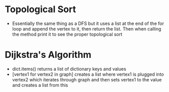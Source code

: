 # Topological Sort
- Essentially the same thing as a DFS but it uses a list at the end of the for loop and append the vertex to it, then return the list. Then when calling the method print it to see the proper topological sort

# Dijkstra's Algorithm
- dict.items() returns a list of dictionary keys and values
- [vertex1 for vertex2 in graph] creates a list where vertex1 is plugged into vertex2 which iterates through graph and then sets vertex1 to the value and creates a list from this
